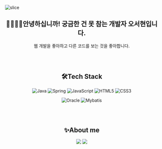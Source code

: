 ![slice](https://capsule-render.vercel.app/api?type=slice&color=auto&height=200&text=서현's%20GitHub&fontAlign=70&rotate=13&fontAlignY=25&desc=&descAlign=70.&descAlignY=40)

<div align=center>

## 👋🙇🏻‍♀️안녕하십니까! 궁금한 건 못 참는 개발자 오서현입니다.<br>
웹 개발을 좋아하고 다른 코드를 보는 것을 좋아합니다.

<br>
<br>

## 🛠️Tech Stack
![Java](https://img.shields.io/badge/java-000000?style=flat&logo=java&logoColor=white)
![Spring](https://img.shields.io/badge/spring-6DB33F?style=flat&logo=spring&logoColor=white)
![JavaScript](https://img.shields.io/badge/javascript-F7DF1E?style=flat&logo=javascript&logoColor=white)
![HTML5](https://img.shields.io/badge/html5-E34F26?style=flat&logo=html5&logoColor=white)
![CSS3](https://img.shields.io/badge/css3-1572B6?style=flat&logo=css3&logoColor=white)

![Oracle](https://img.shields.io/badge/oracle-F80000?style=flat&logo=oracle&logoColor=white)
![Mybatis](https://img.shields.io/badge/mybatis-61DAFB?style=flat&logo=mybatis&logoColor=white)

<br>
<br>

## ✨About me
<a href="https://ohsh.tistory.com/"><img src="https://img.shields.io/badge/tistory-000000?style=flat-square&logo=tistory&logoColor=white&link=(https://ohsh.tistory.com/)https://ohsh.tistory.com/"/></a>
<a href="https://www.notion.so/94ced4db79354c7eafc2020d8a5740e0?pvs=4"><img src="https://img.shields.io/badge/notion-000000?style=flat-square&logo=notion&logoColor=white&link=(https://www.notion.so/94ced4db79354c7eafc2020d8a5740e0?pvs=4)https://www.notion.so/94ced4db79354c7eafc2020d8a5740e0?pvs=4"/></a>


</div>


